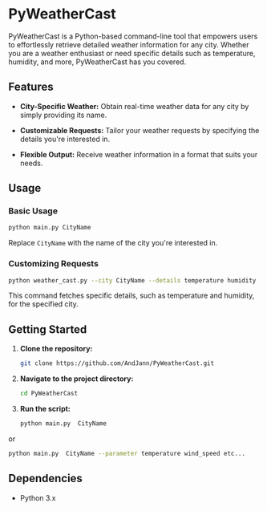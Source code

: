 # PyWeatherCast

PyWeatherCast is a Python-based command-line tool that empowers users to effortlessly retrieve detailed weather information for any city. Whether you are a weather enthusiast or need specific details such as temperature, humidity, and more, PyWeatherCast has you covered.

## Features

- **City-Specific Weather:** Obtain real-time weather data for any city by simply providing its name.

- **Customizable Requests:** Tailor your weather requests by specifying the details you're interested in.

- **Flexible Output:** Receive weather information in a format that suits your needs.

## Usage

### Basic Usage

```bash
python main.py CityName
```

Replace `CityName` with the name of the city you're interested in.

### Customizing Requests

```bash
python weather_cast.py --city CityName --details temperature humidity
```

This command fetches specific details, such as temperature and humidity, for the specified city.

## Getting Started

1. **Clone the repository:**

   ```bash
   git clone https://github.com/AndJann/PyWeatherCast.git
   ```

2. **Navigate to the project directory:**

   ```bash
   cd PyWeatherCast
   ```

3. **Run the script:**

   ```bash
   python main.py  CityName
   ```
or

   ```bash
   python main.py  CityName --parameter temperature wind_speed etc...
   ```

## Dependencies

- Python 3.x
